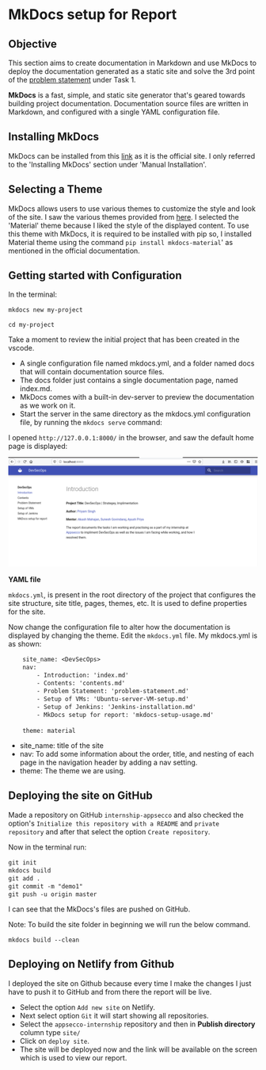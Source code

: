 # MkDocs setup for Report

## Objective

This section aims to create documentation in Markdown and use MkDocs to deploy the documentation generated as a static site and solve the 3rd point of the [problem statement](https://intern-appsecco.netlify.app/problem-statement/) under Task 1.

**MkDocs** is a fast, simple, and static site generator that's geared towards building project documentation. Documentation source files are written in Markdown, and configured with a single YAML configuration file.

## Installing MkDocs

MkDocs can be installed from this [link](https://www.mkdocs.org/) as it is the official site.  I only referred to the 'Installing MkDocs' section under 'Manual Installation'. 

## Selecting a Theme

MkDocs allows users to use various themes to customize the style and look of the site. I saw the various themes provided from [here](https://github.com/mkdocs/mkdocs/wiki/MkDocs-Themes).  I selected the 'Material' theme because I liked the style of the displayed content. To use this theme with MkDocs, it is required to be installed with pip so, I installed Material theme using the command `pip install mkdocs-material`' as mentioned in the official documentation.

## Getting started with Configuration

In the terminal:

```
mkdocs new my-project
```

```
cd my-project
```

Take a moment to review the initial project that has been created in the vscode.

* A single configuration file named mkdocs.yml, and a folder named docs that will contain documentation source files.
* The docs folder just contains a single documentation page, named index.md.
* MkDocs comes with a built-in dev-server to preview the documentation as we work on it.
* Start the server in the same directory as the mkdocs.yml configuration file, by running the `mkdocs serve` command:

I opened `http://127.0.0.1:8000/` in the browser, and saw the default home page is displayed:

![](Images/localhost.png)

**YAML file**

```mkdocs.yml```, is present in the root directory of the project that configures the site structure, site title, pages, themes, etc. It is used to define properties for the site.

Now change the configuration file to alter how the documentation is displayed by changing the theme. Edit the `mkdocs.yml` file. My mkdocs.yml is as shown:

        site_name: <DevSecOps>
        nav:
            - Introduction: 'index.md'
            - Contents: 'contents.md'
            - Problem Statement: 'problem-statement.md'
            - Setup of VMs: 'Ubuntu-server-VM-setup.md'
            - Setup of Jenkins: 'Jenkins-installation.md'
            - MkDocs setup for report: 'mkdocs-setup-usage.md'

        theme: material

* site_name: title of the site
* nav:  To add some information about the order, title, and nesting of each page in the navigation header by adding a nav setting.
* theme: The theme we are using.

## Deploying the site on GitHub

Made a repository on GitHub `internship-appsecco` and also checked the option's `Initialize this repository with a README` and `private repository` and after that select the option `Create repository`.

Now in the terminal run:

```
git init
mkdocs build
git add .
git commit -m "demo1"
git push -u origin master
```

I can see that the MkDocs's files are pushed on GitHub.

Note: To build the site folder in beginning we will run the below command.
```
mkdocs build --clean
```

## Deploying on Netlify from Github

I deployed the site on Github because every time I make the changes I just have to push it to GitHub and from there the report will be live.

* Select the option `Add new site` on Netlify.
* Next select option `Git` it will start showing all repositories. 
* Select the `appsecco-internship` repository and then in **Publish directory** column type `site/`
* Click on `deploy site`.
* The site will be deployed now and the link will be available on the screen which is used to view our report.